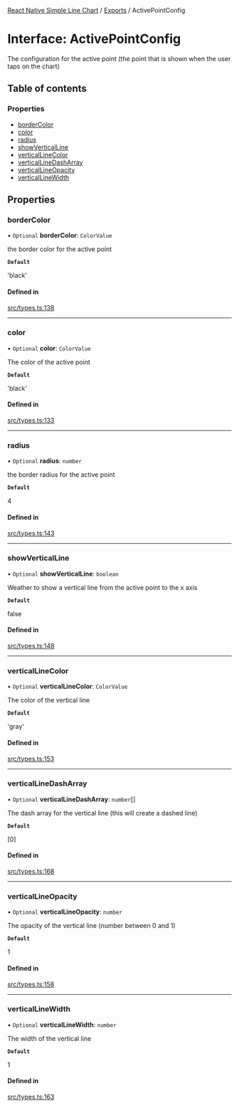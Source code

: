 [React Native Simple Line Chart](../README.md) / [Exports](../modules.md) / ActivePointConfig

# Interface: ActivePointConfig

The configuration for the active point (the point that is shown when the user taps on the chart)

## Table of contents

### Properties

- [borderColor](ActivePointConfig.md#bordercolor)
- [color](ActivePointConfig.md#color)
- [radius](ActivePointConfig.md#radius)
- [showVerticalLine](ActivePointConfig.md#showverticalline)
- [verticalLineColor](ActivePointConfig.md#verticallinecolor)
- [verticalLineDashArray](ActivePointConfig.md#verticallinedasharray)
- [verticalLineOpacity](ActivePointConfig.md#verticallineopacity)
- [verticalLineWidth](ActivePointConfig.md#verticallinewidth)

## Properties

### borderColor

• `Optional` **borderColor**: `ColorValue`

the border color for the active point

**`Default`**

'black'

#### Defined in

[src/types.ts:138](https://github.com/Malaa-tech/react-native-simple-line-chart/blob/ac4e4fd/src/types.ts#L138)

___

### color

• `Optional` **color**: `ColorValue`

The color of the active point

**`Default`**

'black'

#### Defined in

[src/types.ts:133](https://github.com/Malaa-tech/react-native-simple-line-chart/blob/ac4e4fd/src/types.ts#L133)

___

### radius

• `Optional` **radius**: `number`

the border radius for the active point

**`Default`**

4

#### Defined in

[src/types.ts:143](https://github.com/Malaa-tech/react-native-simple-line-chart/blob/ac4e4fd/src/types.ts#L143)

___

### showVerticalLine

• `Optional` **showVerticalLine**: `boolean`

Weather to show a vertical line from the active point to the x axis

**`Default`**

false

#### Defined in

[src/types.ts:148](https://github.com/Malaa-tech/react-native-simple-line-chart/blob/ac4e4fd/src/types.ts#L148)

___

### verticalLineColor

• `Optional` **verticalLineColor**: `ColorValue`

The color of the vertical line

**`Default`**

'gray'

#### Defined in

[src/types.ts:153](https://github.com/Malaa-tech/react-native-simple-line-chart/blob/ac4e4fd/src/types.ts#L153)

___

### verticalLineDashArray

• `Optional` **verticalLineDashArray**: `number`[]

The dash array for the vertical line (this will create a dashed line)

**`Default`**

[0]

#### Defined in

[src/types.ts:168](https://github.com/Malaa-tech/react-native-simple-line-chart/blob/ac4e4fd/src/types.ts#L168)

___

### verticalLineOpacity

• `Optional` **verticalLineOpacity**: `number`

The opacity of the vertical line (number between 0 and 1)

**`Default`**

1

#### Defined in

[src/types.ts:158](https://github.com/Malaa-tech/react-native-simple-line-chart/blob/ac4e4fd/src/types.ts#L158)

___

### verticalLineWidth

• `Optional` **verticalLineWidth**: `number`

The width of the vertical line

**`Default`**

1

#### Defined in

[src/types.ts:163](https://github.com/Malaa-tech/react-native-simple-line-chart/blob/ac4e4fd/src/types.ts#L163)
